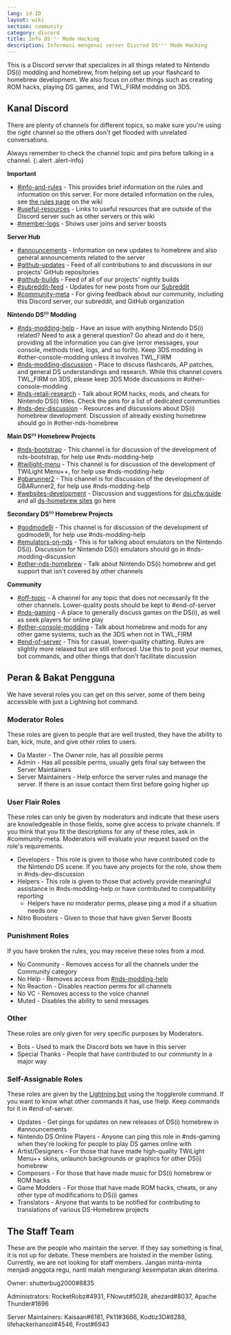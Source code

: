 ```yaml
---
lang: id-ID
layout: wiki
section: community
category: discord
title: Info DS⁽ⁱ⁾ Mode Hacking
description: Informasi mengenai server Discrod DS⁽ⁱ⁾ Mode Hacking
---
```


This is a Discord server that specializes in all things related to Nintendo DS(i) modding and homebrew, from helping set up your flashcard to homebrew development. We also focus on other things such as creating ROM hacks, playing DS games, and TWL_FIRM modding on 3DS.

## Kanal Discord
There are plenty of channels for different topics, so make sure you're using the right channel so the others don't get flooded with unrelated conversations.

Always remember to check the channel topic and pins before talking in a channel.
{:.alert .alert-info}

**Important**
- [#info-and-rules][info-and-rules] - This provides brief information on the rules and information on this server. For more detailed information on the rules, see [the rules page](https://wiki.ds-homebrew.com/community/discord-rules) on the wiki
- [#useful-resources][useful-resources] - Links to useful resources that are outside of the Discord server such as other servers or this wiki
- [#member-logs][member-logs] - Shows user joins and server boosts

**Server Hub**
- [#announcements][announcements] - Information on new updates to homebrew and also general announcements related to the server
- [#github-updates][github-updates] - Feed of all contributions to and discussions in our projects' GitHub repositories
- [#github-builds][github-builds] - Feed of all of our projects' nightly builds
- [#subreddit-feed][subreddit-feed] - Updates for new posts from our [Subreddit](https://reddit.com/r/NDSBrew)
- [#community-meta][community-meta] - For giving feedback about our community, including this Discord server, our subreddit, and GitHub organization

**Nintendo DS⁽ⁱ⁾ Modding**
- [#nds-modding-help][nds-modding-help] - Have an issue with anything Nintendo DS(i) related? Need to ask a general question? Go ahead and do it here, providing all the information you can give (error messages, your console, methods tried, logs, and so forth). Keep 3DS modding in #other-console-modding unless it involves TWL_FIRM
- [#nds-modding-discussion][nds-modding-discussion] - Place to discuss flashcards, AP patches, and general DS understandings and research. While this channel covers TWL_FIRM on 3DS, please keep 3DS Mode discussions in #other-console-modding
- [#nds-retail-research][nds-retail-research] - Talk about ROM hacks, mods, and cheats for Nintendo DS(i) titles. Check the pins for a list of dedicated communities
- [#nds-dev-discussion][nds-dev-discussion] - Resources and discussions about DS(i) homebrew development. Discussion of already existing homebrew should go in #other-nds-homebrew

**Main DS⁽ⁱ⁾ Homebrew Projects**
- [#nds-bootstrap][nds-bootstrap] - This channel is for discussion of the development of nds-bootstrap, for help use #nds-modding-help
- [#twilight-menu][twilight-menu] - This channel is for discussion of the development of TWiLight Menu++, for help use #nds-modding-help
- [#gbarunner2][gbarunner2] - This channel is for discussion of the development of GBARunner2, for help use #nds-modding-help
- [#websites-development][websites-development] - Discussion and suggestions for [dsi.cfw.guide](https://dsi.cfw.guide/) and all [ds-homebrew sites](https://ds-homebrew.com/) go here

**Secondary DS⁽ⁱ⁾ Homebrew Projects**
- [#godmode9i][godmode9i] - This channel is for discussion of the development of godmode9i, for help use #nds-modding-help
- [#emulators-on-nds][emulators-on-nds] - This is for talking about emulators on the Nintendo DS(i). Discussion for Nintendo DS(i) emulators should go in #nds-modding-discussion
- [#other-nds-homebrew][other-nds-homebrew] - Talk about Nintendo DS(i) homebrew and get support that isn't covered by other channels

**Community**
- [#off-topic][off-topic] - A channel for any topic that does not necessarily fit the other channels. Lower-quality posts should be kept to #end-of-server
- [#nds-gaming][nds-gaming] - A place to generally discuss games on the DS(i), as well as seek players for online play
- [#other-console-modding][other-console-modding] - Talk about homebrew and mods for any other game systems, such as the 3DS when not in TWL_FIRM
- [#end-of-server][end-of-server] - This for casual, lower-quality chatting. Rules are slightly more relaxed but are still enforced. Use this to post your memes, bot commands, and other things that don't facilitate discussion

## Peran & Bakat Pengguna
We have several roles you can get on this server, some of them being accessible with just a Lightning bot command.

### Moderator Roles
These roles are given to people that are well trusted, they have the ability to ban, kick, mute, and give other roles to users.

- Da Master - The Owner role, has all possible perms
- Admin - Has all possible perms, usually gets final say between the Server Maintainers
- Server Maintainers - Help enforce the server rules and manage the server. If there is an issue contact them first before going higher up

### User Flair Roles
These roles can only be given by moderators and indicate that these users are knowledgeable in those fields, some give access to private channels. If you think that you fit the descriptions for any of these roles, ask in #community-meta. Moderators will evaluate your request based on the role's requirements.

- Developers - This role is given to those who have contributed code to the Nintendo DS scene. If you have any projects for the role, show them in #nds-dev-discussion
- Helpers - This role is given to those that actively provide meaningful assistance in #nds-modding-help or have contributed to compatibility reporting
   - Helpers have no moderator perms, please ping a mod if a situation needs one
- Nitro Boosters - Given to those that have given Server Boosts

### Punishment Roles
If you have broken the rules, you may receive these roles from a mod.

- No Community - Removes access for all the channels under the Community category
- No Help - Removes access from [#nds-modding-help][nds-modding-help]
- No Reaction - Disables reaction perms for all channels
- No VC - Removes access to the voice channel
- Muted - Disables the ability to send messages

### Other
These roles are only given for very specific purposes by Moderators.

- Bots - Used to mark the Discord bots we have in this server
- Special Thanks - People that have contributed to our community in a major way

### Self-Assignable Roles
These roles are given by the [Lightning bot](https://lightning-bot.gitlab.io/) using the !togglerole command. If you want to know what other commands it has, use !help. Keep commands for it in #end-of-server.

- Updates - Get pings for updates on new releases of DS(i) homebrew in #announcements
- Nintendo DS Online Players - Anyone can ping this role in #nds-gaming when they're looking for people to play DS games online with
- Artist/Designers - For those that have made high-quality TWiLight Menu++ skins, unlaunch backgrounds or graphics for other DS(i) homebrew
- Composers - For those that have made music for DS(i) homebrew or ROM hacks
- Game Modders - For those that have made ROM hacks, cheats, or any other type of modifications to DS(i) games
- Translators - Anyone that wants to be notified for contributing to translations of various DS-Homebrew projects

## The Staff Team
These are the people who maintain the server. If they say something is final, it is not up for debate. These members are hoisted in the member listing. Currently, we are not looking for staff members. Jangan minta-minta menjadi anggota regu, nanti malah mengurangi kesempatan akan diterima.

Owner: shutterbug2000#8835

Administrators: RocketRobz#4931, FNowut#5028, ahezard#8037, Apache Thunder#1696

Server Maintainers: Kaisaan#6181, Pk11#3666, Kodtiz3D#8288, lifehackerhansol#4546, Frost#6943

<!-- Discord channel links -->
[info-and-rules]: https://discord.com/channels/283769550611152897/626620520330428436
[useful-resources]: https://discord.com/channels/283769550611152897/638041441079263283
[member-logs]: https://discord.com/channels/283769550611152897/677714673663082529

[announcements]: https://discord.com/channels/283769550611152897/283771381735489537
[github-updates]: https://discord.com/channels/283769550611152897/450065134191116290
[github-builds]: https://discord.com/channels/283769550611152897/540764336134815766
[subreddit-feed]: https://discord.com/channels/283769550611152897/869830055377928243
[community-meta]: https://discord.com/channels/283769550611152897/715651368391671919

[nds-modding-help]: https://discord.com/channels/283769550611152897/332961165829210117
[nds-modding-discussion]: https://discord.com/channels/283769550611152897/547986366357700620
[nds-retail-research]: https://discord.com/channels/283769550611152897/356988919738400768
[nds-dev-discussion]: https://discord.com/channels/283769550611152897/835273459339624499

[nds-bootstrap]: https://discord.com/channels/283769550611152897/283769550611152897
[twilight-menu]: https://discord.com/channels/283769550611152897/489307733074640926
[gbarunner2]: https://discord.com/channels/283769550611152897/620310871800807466
[websites-development]: https://discord.com/channels/283769550611152897/744649302567157800

[godmode9i]: https://discord.com/channels/283769550611152897/497960894660083732
[emulators-on-nds]: https://discord.com/channels/283769550611152897/702400281966673951
[other-nds-homebrew]: https://discord.com/channels/283769550611152897/536968881500061712

[off-topic]: https://discord.com/channels/283769550611152897/286686210225864725
[nds-gaming]: https://discord.com/channels/283769550611152897/668680785154408448
[other-console-modding]: https://discord.com/channels/283769550611152897/653706029736919051
[end-of-server]: https://discord.com/channels/283769550611152897/283770736215195648
